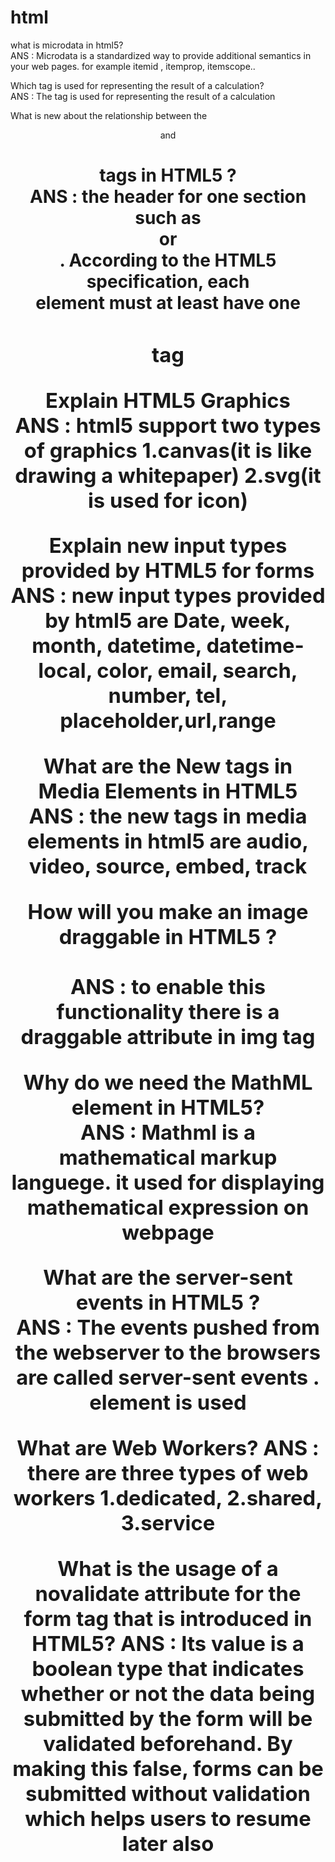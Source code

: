 # html

what is microdata in html5? <br>
ANS : Microdata is a standardized way to provide additional semantics in your web pages. for example itemid , itemprop, itemscope.. <br>

Which tag is used for representing the result of a calculation? <br>
ANS : The <output> tag is used for representing the result of a calculation
  
What is new about the relationship between the <header> and <h1> tags in HTML5 ? <br>
ANS : the header for one section such as <article> or <section>. According to the HTML5 specification, each <header> element must at least have one <h1> tag
  
Explain HTML5 Graphics <br>
ANS : html5 support two types of graphics  1.canvas(it is like drawing a whitepaper) 2.svg(it is used for icon)
  
Explain new input types provided by HTML5 for forms <br>
ANS : new input types provided by html5 are Date, week, month, datetime, datetime-local, color, email, search, number, tel, placeholder,url,range  
  
What are the New tags in Media Elements in HTML5 <br>
ANS : the new tags in media elements in html5 are audio, video, source, embed, track  
  
How will you make an image draggable in HTML5 ? <br>  
ANS : to enable this functionality there is a draggable attribute in img tag
  
Why do we need the MathML element in HTML5? <br>
ANS : Mathml is a mathematical markup languege. it used for displaying mathematical expression on webpage 
  
What are the server-sent events in HTML5 ? <br>
ANS : The events pushed from the webserver to the browsers are called server-sent events . <eventsource> element is used
  
What are Web Workers?
ANS : there are three types of web workers 1.dedicated, 2.shared, 3.service
  
What is the usage of a novalidate attribute for the form tag that is introduced in HTML5?
ANS : Its value is a boolean type that indicates whether or not the data being submitted by the form will be validated beforehand. By making this false, forms can be submitted without validation which helps users to resume later also

  




